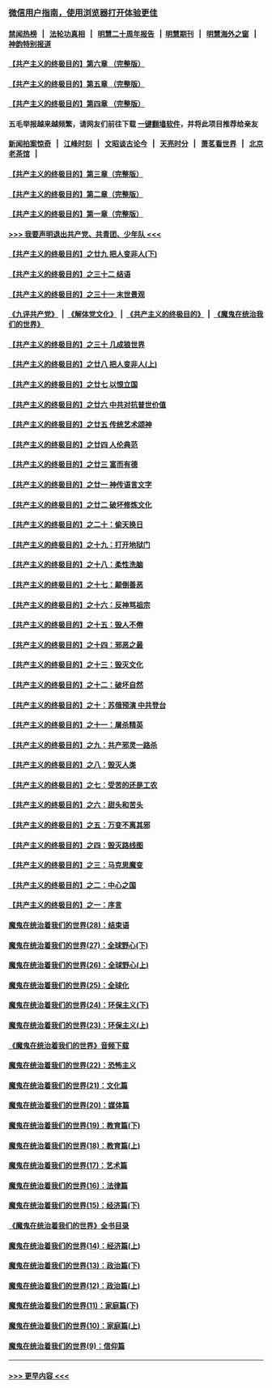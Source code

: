 ### [微信用户指南，使用浏览器打开体验更佳](https://github.com/gfw-breaker/banned-news1/blob/master/indexes/wechat-guide.md?t=0)
#### [禁闻热榜](热点新闻.md?t=0)  &nbsp;&nbsp;|&nbsp;&nbsp; [法轮功真相](https://github.com/gfw-breaker/truth/blob/master/README.md?t=0) &nbsp;&nbsp;|&nbsp;&nbsp; [明慧二十周年报告](https://github.com/gfw-breaker/mh-reports/blob/master/README.md?t=0) &nbsp;&nbsp;|&nbsp;&nbsp;[明慧期刊](https://github.com/gfw-breaker/mh-qikan) &nbsp;&nbsp;|&nbsp;&nbsp; [明慧海外之窗](https://github.com/gfw-breaker/mh-news/blob/master/README.md?t=0) &nbsp;&nbsp;|&nbsp;&nbsp; [神韵特别报道](https://github.com/gfw-breaker/mh-news/blob/master/shenyun.md?t=0)
#### [【共产主义的终极目的】第六章 （完整版）](../pages/nsc422/n11428913.md?t=02151044) 
#### [【共产主义的终极目的】第五章 （完整版）](../pages/nsc422/n11428912.md?t=02151044) 
#### [【共产主义的终极目的】第四章 （完整版）](../pages/nsc422/n11428907.md?t=02151044) 
#### 五毛举报越来越频繁，请网友们前往下载 [一键翻墙软件](https://github.com/gfw-breaker/ssr-accounts)，并将此项目推荐给亲友
#### [新闻拍案惊奇](https://github.com/gfw-breaker/banned-news1/blob/master/pages/link4.md) &nbsp;&nbsp;|&nbsp;&nbsp; [江峰时刻](https://github.com/gfw-breaker/banned-news1/blob/master/pages/link4.md) &nbsp;&nbsp;|&nbsp;&nbsp; [文昭谈古论今](https://github.com/gfw-breaker/banned-news1/blob/master/pages/link4.md) &nbsp;&nbsp;|&nbsp;&nbsp; [天亮时分](https://github.com/gfw-breaker/banned-news1/blob/master/pages/link4.md) &nbsp;&nbsp;|&nbsp;&nbsp; [萧茗看世界](https://github.com/gfw-breaker/banned-news1/blob/master/pages/link4.md) &nbsp;&nbsp;|&nbsp;&nbsp; [北京老茶馆](https://github.com/gfw-breaker/banned-news1/blob/master/pages/link4.md) &nbsp;&nbsp;|&nbsp;&nbsp; 
#### [【共产主义的终极目的】第三章（完整版）](../pages/nsc422/n11428848.md?t=02151044) 
#### [【共产主义的终极目的】第二章（完整版）](../pages/nsc422/n11428831.md?t=02151044) 
#### [【共产主义的终极目的】第一章（完整版）](../pages/nsc422/n11417651.md?t=02151044) 
#### [>>> 我要声明退出共产党、共青团、少年队 <<<](https://github.com/begood0513/goodnews/blob/master/quit/letter.md) 
#### [【共产主义的终极目的】之廿九 把人变非人(下)](../pages/nsc422/n11344140.md?t=02151044) 
#### [【共产主义的终极目的】之三十二 结语](../pages/nsc422/n11360535.md?t=02151044) 
#### [【共产主义的终极目的】之三十一 末世景观](../pages/nsc422/n11351129.md?t=02151044) 
#### [《九评共产党》](https://github.com/begood0513/9ping.md/blob/master/README.md) &nbsp;|&nbsp; [《解体党文化》](../../../../jtdwh.md/blob/master/README.md)  &nbsp;|&nbsp; [《共产主义的终极目的》](../../../../gczydzjmd.md/blob/master/README.md) &nbsp;|&nbsp; [《魔鬼在统治我们的世界》](../../../../mgztzwmdsj.md/blob/master/README.md) 
#### [【共产主义的终极目的】之三十 几成狼世界](../pages/nsc422/n11348280.md?t=02151044) 
#### [【共产主义的终极目的】之廿八 把人变非人(上)](../pages/nsc422/n11340492.md?t=02151044) 
#### [【共产主义的终极目的】之廿七 以恨立国](../pages/nsc422/n11336944.md?t=02151044) 
#### [【共产主义的终极目的】之廿六 中共对抗普世价值](../pages/nsc422/n11324785.md?t=02151044) 
#### [【共产主义的终极目的】之廿五 传统艺术颂神](../pages/nsc422/n11296396.md?t=02151044) 
#### [【共产主义的终极目的】之廿四 人伦典范](../pages/nsc422/n11296397.md?t=02151044) 
#### [【共产主义的终极目的】之廿三 富而有德](../pages/nsc422/n11283598.md?t=02151044) 
#### [【共产主义的终极目的】之廿一 神传语言文字](../pages/nsc422/n11263265.md?t=02151044) 
#### [【共产主义的终极目的】之廿二 破坏修炼文化](../pages/nsc422/n11245728.md?t=02151044) 
#### [【共产主义的终极目的】之二十：偷天换日](../pages/nsc422/n11238846.md?t=02151044) 
#### [【共产主义的终极目的】之十九：打开地狱门](../pages/nsc422/n11206376.md?t=02151044) 
#### [【共产主义的终极目的】之十八：柔性洗脑](../pages/nsc422/n11199994.md?t=02151044) 
#### [【共产主义的终极目的】之十七：颠倒善恶](../pages/nsc422/n11179782.md?t=02151044) 
#### [【共产主义的终极目的】之十六：反神骂祖宗](../pages/nsc422/n11166798.md?t=02151044) 
#### [【共产主义的终极目的】之十五：毁人不倦](../pages/nsc422/n11166792.md?t=02151044) 
#### [【共产主义的终极目的】之十四：邪恶之最](../pages/nsc422/n11150249.md?t=02151044) 
#### [【共产主义的终极目的】之十三：毁灭文化](../pages/nsc422/n11135227.md?t=02151044) 
#### [【共产主义的终极目的】之十二：破坏自然](../pages/nsc422/n11135214.md?t=02151044) 
#### [【共产主义的终极目的】之十：苏俄预演 中共登台](../pages/nsc422/n11118424.md?t=02151044) 
#### [【共产主义的终极目的】之十一：屠杀精英](../pages/nsc422/n11118442.md?t=02151044) 
#### [【共产主义的终极目的】之九：共产邪灵一路杀](../pages/nsc422/n11114139.md?t=02151044) 
#### [【共产主义的终极目的】之八：毁灭人类](../pages/nsc422/n11108503.md?t=02151044) 
#### [【共产主义的终极目的】之七：受苦的还是工农](../pages/nsc422/n11101809.md?t=02151044) 
#### [【共产主义的终极目的】之六：甜头和苦头](../pages/nsc422/n11096971.md?t=02151044) 
#### [【共产主义的终极目的】之五：万变不离其邪](../pages/nsc422/n11091285.md?t=02151044) 
#### [【共产主义的终极目的】之四：毁灭路线图](../pages/nsc422/n11086284.md?t=02151044) 
#### [【共产主义的终极目的】之三：马克思魔变](../pages/nsc422/n11061941.md?t=02151044) 
#### [【共产主义的终极目的】之二：中心之国](../pages/nsc422/n11047728.md?t=02151044) 
#### [【共产主义的终极目的】之一：序言](../pages/nsc422/n11086077.md?t=02151044) 
#### [魔鬼在统治着我们的世界(28)：结束语](../pages/nsc422/n10936246.md?t=02151044) 
#### [魔鬼在统治着我们的世界(27)：全球野心(下)](../pages/nsc422/n10928319.md?t=02151044) 
#### [魔鬼在统治着我们的世界(26)：全球野心(上)](../pages/nsc422/n10900318.md?t=02151044) 
#### [魔鬼在统治着我们的世界(25)：全球化](../pages/nsc422/n10788205.md?t=02151044) 
#### [魔鬼在统治着我们的世界(24)：环保主义(下)](../pages/nsc422/n10695307.md?t=02151044) 
#### [魔鬼在统治着我们的世界(23)：环保主义(上)](../pages/nsc422/n10688613.md?t=02151044) 
#### [《魔鬼在统治着我们的世界》音频下载](../pages/nsc422/n10635553.md?t=02151044) 
#### [魔鬼在统治着我们的世界(22)：恐怖主义](../pages/nsc422/n10614727.md?t=02151044) 
#### [魔鬼在统治着我们的世界(21)：文化篇](../pages/nsc422/n10597706.md?t=02151044) 
#### [魔鬼在统治着我们的世界(20)：媒体篇](../pages/nsc422/n10586579.md?t=02151044) 
#### [魔鬼在统治着我们的世界(19)：教育篇(下)](../pages/nsc422/n10564808.md?t=02151044) 
#### [魔鬼在统治着我们的世界(18)：教育篇(上)](../pages/nsc422/n10526970.md?t=02151044) 
#### [魔鬼在统治着我们的世界(17)：艺术篇](../pages/nsc422/n10499093.md?t=02151044) 
#### [魔鬼在统治着我们的世界(16)：法律篇](../pages/nsc422/n10485969.md?t=02151044) 
#### [魔鬼在统治着我们的世界(15)：经济篇(下)](../pages/nsc422/n10469975.md?t=02151044) 
#### [《魔鬼在统治着我们的世界》全书目录](../pages/nsc422/n10464261.md?t=02151044) 
#### [魔鬼在统治着我们的世界(14)：经济篇(上)](../pages/nsc422/n10457370.md?t=02151044) 
#### [魔鬼在统治着我们的世界(13)：政治篇(下)](../pages/nsc422/n10448270.md?t=02151044) 
#### [魔鬼在统治着我们的世界(12)：政治篇(上)](../pages/nsc422/n10444576.md?t=02151044) 
#### [魔鬼在统治着我们的世界(11)：家庭篇(下)](../pages/nsc422/n10440961.md?t=02151044) 
#### [魔鬼在统治着我们的世界(10)：家庭篇(上)](../pages/nsc422/n10435448.md?t=02151044) 
#### [魔鬼在统治着我们的世界(9)：信仰篇](../pages/nsc422/n10432159.md?t=02151044) 

----
#### [ >>> 更早内容 <<< ](../indexes/nsc422-earlier.md)
